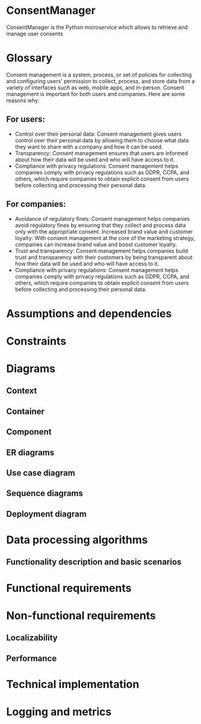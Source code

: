 # ConsentManager
ConsentManager is the Python microservice which allows to retrieve and manage user consents

# Glossary
Consent management is a system, process, or set of policies for collecting and configuring users' permission to collect, process, and store data from a variety of interfaces such as web, mobile apps, and in-person. Consent management is important for both users and companies. Here are some reasons why:
## For users:
- Control over their personal data: Consent management gives users control over their personal data by allowing them to choose what data they want to share with a company and how it can be used.
- Transparency: Consent management ensures that users are informed about how their data will be used and who will have access to it.
- Compliance with privacy regulations: Consent management helps companies comply with privacy regulations such as GDPR, CCPA, and others, which require companies to obtain explicit consent from users before collecting and processing their personal data.

## For companies:
- Avoidance of regulatory fines: Consent management helps companies avoid regulatory fines by ensuring that they collect and process data only with the appropriate consent.
Increased brand value and customer loyalty: With consent management at the core of the marketing strategy, companies can increase brand value and boost customer loyalty.
- Trust and transparency: Consent management helps companies build trust and transparency with their customers by being transparent about how their data will be used and who will have access to it.
- Compliance with privacy regulations: Consent management helps companies comply with privacy regulations such as GDPR, CCPA, and others, which require companies to obtain explicit consent from users before collecting and processing their personal data.


# Assumptions and dependencies

# Constraints

# Diagrams
## Context
## Container
## Component 
## ER diagrams
## Use case diagram
## Sequence diagrams
## Deployment diagram

# Data processing algorithms

## Functionality description and basic scenarios
# Functional requirements
# Non-functional requirements
## Localizability
## Performance
# Technical implementation
# Logging and metrics